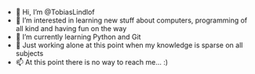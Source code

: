 - 👋 Hi, I’m @TobiasLindlof
- 👀 I’m interested in learning new stuff about computers, programming of all kind and having fun on the way
- 🌱 I’m currently learning Python and Git
- 💞️ Just working alone at this point when my knowledge is sparse on all subjects
- 📫 At this point there is no way to reach me... :)

<!---
TobiasLindlof/TobiasLindlof is a ✨ special ✨ repository because its `README.md` (this file) appears on your GitHub profile.
You can click the Preview link to take a look at your changes.
--->

